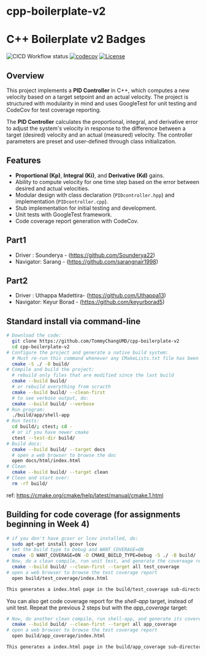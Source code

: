 # cpp-boilerplate-v2

# C++ Boilerplate v2 Badges
![CICD Workflow status](https://github.com/Uthappa_13/pid_controller/actions/workflows/run-unit-test-and-upload-codecov.yml/badge.svg) [![codecov](https://codecov.io/gh/Uthappa_13/pid_controller/branch/main/graph/badge.svg)](https://codecov.io/gh/Uthappa_13/pid_controller) [![License](https://img.shields.io/badge/license-MIT-blue.svg)](LICENSE)




## Overview

This project implements a **PID Controller** in C++, which computes a new velocity based on a target setpoint and an actual velocity. The project is structured with modularity in mind and uses GoogleTest for unit testing and CodeCov for test coverage reporting.

The **PID Controller** calculates the proportional, integral, and derivative error to adjust the system's velocity in response to the difference between a target (desired) velocity and an actual (measured) velocity. The controller parameters are preset and user-defined through class initialization.

## Features

- **Proportional (Kp)**, **Integral (Ki)**, and **Derivative (Kd)** gains.
- Ability to compute velocity for one time step based on the error between desired and actual velocities.
- Modular design with class declaration (`PIDcontroller.hpp`) and implementation (`PIDcontroller.cpp`).
- Stub implementation for initial testing and development.
- Unit tests with GoogleTest framework.
- Code coverage report generation with CodeCov.


## Part1
- Driver : Sounderya - (https://github.com/Sounderya22)
- Navigator: Sarang - (https://github.com/sarangnair1998)

## Part2
- Driver : Uthappa Madettira- (https://github.com/Uthappa13)
- Navigator: Keyur Borad - (https://github.com/keyurborad5)


## Standard install via command-line
```bash
# Download the code:
  git clone https://github.com/TommyChangUMD/cpp-boilerplate-v2
  cd cpp-boilerplate-v2
# Configure the project and generate a native build system:
  # Must re-run this command whenever any CMakeLists.txt file has been changed.
  cmake -S ./ -B build/
# Compile and build the project:
  # rebuild only files that are modified since the last build
  cmake --build build/
  # or rebuild everything from scracth
  cmake --build build/ --clean-first
  # to see verbose output, do:
  cmake --build build/ --verbose
# Run program:
  ./build/app/shell-app
# Run tests:
  cd build/; ctest; cd -
  # or if you have newer cmake
  ctest --test-dir build/
# Build docs:
  cmake --build build/ --target docs
  # open a web browser to browse the doc
  open docs/html/index.html
# Clean
  cmake --build build/ --target clean
# Clean and start over:
  rm -rf build/
```

ref: https://cmake.org/cmake/help/latest/manual/cmake.1.html

## Building for code coverage (for assignments beginning in Week 4)

```bash
# if you don't have gcovr or lcov installed, do:
  sudo apt-get install gcovr lcov
# Set the build type to Debug and WANT_COVERAGE=ON
  cmake -D WANT_COVERAGE=ON -D CMAKE_BUILD_TYPE=Debug -S ./ -B build/
# Now, do a clean compile, run unit test, and generate the covereage report
  cmake --build build/ --clean-first --target all test_coverage
# open a web browser to browse the test coverage report
  open build/test_coverage/index.html

This generates a index.html page in the build/test_coverage sub-directory that can be viewed locally in a web browser.
```

You can also get code coverage report for the *shell-app* target, instead of unit test. Repeat the previous 2 steps but with the *app_coverage* target:

``` bash
# Now, do another clean compile, run shell-app, and generate its covereage report
  cmake --build build/ --clean-first --target all app_coverage
# open a web browser to browse the test coverage report
  open build/app_coverage/index.html

This generates a index.html page in the build/app_coverage sub-directory that can be viewed locally in a web browser.
```
